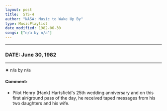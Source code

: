```yaml
---
layout: post
title:  STS-4
author: "NASA: Music to Wake Up By"
type: MusicPlaylist
date_modified: 1982-06-30
songs: ["n/a by n/a"]
---
```


----
### DATE: June 30, 1982
----
✷ n/a by n/a

#### Comment:
* Pilot Henry (Hank) Hartsfield's 25th wedding anniversary and on this first air/ground pass of the day, he received taped messages from his two daughters and his wife.



<br/>
<center>
	<a target="_blank"
	   href="https://twitter.com/intent/tweet?hashtags=Space,NASA,Playlist,NASAWakeupCalls,SpaceProgram&text={{ page.author}}, '{{ page.songs.first }}' {{ page.title }}, {{ page.date | date: '%B %d, %Y' }}. {{ site.url }}{{ page.url }}&via=nasawakeupcalls"><i class="fab fa-twitter" alt="Tweet this page" style="font-size: 1.3em;"></i></a>
	&nbsp; 	<i class="fas fa-user-astronaut" style="font-size: 1.5em;"></i> &nbsp;
    <a type="amzn" search="'n/a by n/a'" category="popular music">
    <i class="fab fa-amazon" style="font-size: 1.3em;"></i></a>
</center>
